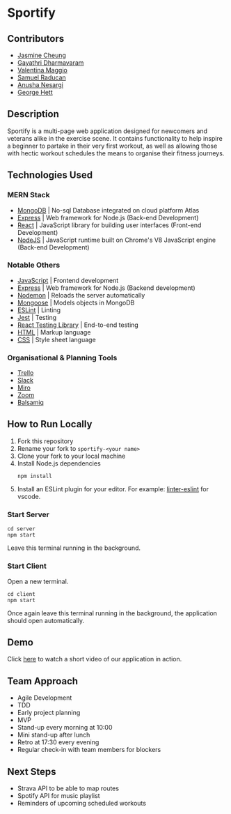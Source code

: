 # Sportify

## Contributors

- [Jasmine Cheung](https://github.com/jazzc001)
- [Gayathri Dharmavaram](https://github.com/gdrmvrm)
- [Valentina Maggio](https://github.com/valentina-maggio)
- [Samuel Raducan](https://github.com/samuelmbp)
- [Anusha Nesargi](https://github.com/anushanesargi)
- [George Hett](https://github.com/george-h-h)

## Description

Sportify is a multi-page web application designed for newcomers and veterans alike in the exercise scene. It contains functionality to help inspire a beginner to partake in their very first workout, as well as allowing those with hectic workout schedules the means to organise their fitness journeys.

## Technologies Used

### MERN Stack

- [MongoDB](https://www.mongodb.com/) | No-sql Database integrated on cloud platform Atlas
- [Express](https://expressjs.com/) | Web framework for Node.js (Back-end Development)
- [React](https://reactjs.org/) | JavaScript library for building user interfaces (Front-end Development)
- [NodeJS](https://nodejs.org/en/) | JavaScript runtime built on Chrome's V8 JavaScript engine (Back-end Development)

### Notable Others

- [JavaScript](https://developer.mozilla.org/en-US/docs/Web/JavaScript) | Frontend development
- [Express](https://expressjs.com/) | Web framework for Node.js (Backend development)
- [Nodemon](https://nodemon.io/) | Reloads the server automatically
- [Mongoose](https://mongoosejs.com) | Models objects in MongoDB
- [ESLint](https://eslint.org) | Linting
- [Jest](https://jestjs.io/) | Testing
- [React Testing Library](https://testing-library.com/) | End-to-end testing
- [HTML](https://developer.mozilla.org/en-US/docs/Web/HTML) | Markup language
- [CSS](https://developer.mozilla.org/en-US/docs/Web/CSS) | Style sheet language

### Organisational & Planning Tools

- [Trello](https://trello.com/en)
- [Slack](https://slack.com/intl/en-gb/)
- [Miro](https://miro.com/)
- [Zoom](https://zoom.us/)
- [Balsamiq](https://balsamiq.com/)

## How to Run Locally

1. Fork this repository
2. Rename your fork to `sportify-<your name>`
3. Clone your fork to your local machine
4. Install Node.js dependencies
   ```
   npm install
   ```
5. Install an ESLint plugin for your editor. For example: [linter-eslint](https://marketplace.visualstudio.com/items?itemName=dbaeumer.vscode-eslint) for vscode.

### Start Server

```
cd server
npm start
```

Leave this terminal running in the background.

### Start Client

Open a new terminal.

```
cd client
npm start
```

Once again leave this terminal running in the background, the application should open automatically.

## Demo

Click [here](https://www.dropbox.com/s/3hz0w09jz3yj0mp/Sportify%20demo%20video.mov?dl=0) to watch a short video of our application in action.

## Team Approach

- Agile Development
- TDD
- Early project planning
- MVP
- Stand-up every morning at 10:00
- Mini stand-up after lunch
- Retro at 17:30 every evening
- Regular check-in with team members for blockers

## Next Steps

- Strava API to be able to map routes
- Spotify API for music playlist
- Reminders of upcoming scheduled workouts
